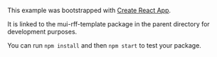 This example was bootstrapped with [Create React App](https://github.com/facebook/create-react-app).

It is linked to the mui-rff-template package in the parent directory for development purposes.

You can run `npm install` and then `npm start` to test your package.
